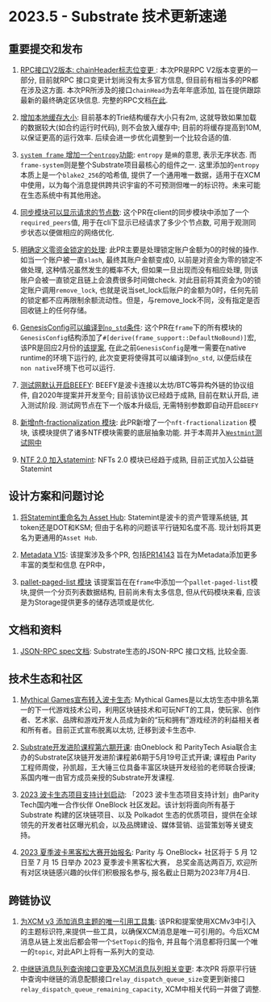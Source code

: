 # 2023.5 - Substrate 技术更新速递

## 重要提交和发布

1. [RPC接口V2版本: chainHeader标志位变更 ](https://github.com/paritytech/substrate/pull/14244): 本次PR是RPC V2版本变更的一部分, 目前就RPC 接口变更计划尚没有太多官方信息, 但目前有相当多的PR都在涉及这方面. 本次PR所涉及的接口`chainHead`为去年年底添加, 旨在提供跟踪最新的最终确定区块信息. 完整的RPC文档[在此](https://paritytech.github.io/json-rpc-interface-spec/).

2. [增加本地缓存大小](https://github.com/paritytech/substrate/pull/14191): 目前基本的Trie结构缓存大小只有2m, 这就导致如果加载的数据较大(如合约运行时代码), 则不会放入缓存中; 目前的将缓存提高到10M, 以保证更高的运行效率. 后续会进一步优化调整到一个比较合适的值. 

3. [`system frame` 增加一个`entropy`功能](https://github.com/paritytech/substrate/pull/14149): `entropy` 是`熵`的意思, 表示无序状态. 而`frame-system`则是整个Substrate项目最核心的组件之一. 这里添加的`entropy`本质上是一个`blake2_256`的哈希值, 提供了一个通用唯一数据，适用于在XCM中使用，以为每个消息提供跨共识宇宙的不可预测但唯一的标识符。未来可能在生态系统中有其他用途。

4. [同步模块可以显示请求的节点数](https://github.com/paritytech/substrate/pull/14190): 这个PR在client的同步模块中添加了一个` required_peers`值, 用于在cli下显示已经请求了多少个节点数, 可用于观测同步状态以便做相应的网络优化.

5. [明确定义零资金锁定的处理](https://github.com/paritytech/substrate/pull/14144): 此PR主要是处理锁定账户金额为0的时候的操作. 如当一个账户被一直`slash`, 最终其账户金额变成0, 以前是对资金为零的锁定不做处理, 这种情况虽然发生的概率不大, 但如果一旦出现而没有相应处理, 则该账户会被一直锁定且链上会浪费很多时间做check. 对此目前将其资金为0的锁定账户调用`remove_lock`, 也就是说当set_lock后账户的金额为0时，任何先前的锁定都不应再限制余额流动性。但是，与remove_lock不同，没有指定是否回收链上的任何存储。

6. [GenesisConfig可以编译到`no_std`条件](https://github.com/paritytech/substrate/pull/14108): 这个PR在`frame`下的所有模块的`GenesisConfig`结构添加了`#[derive(frame_support::DefaultNoBound)]`宏, 该PR是回应2月份的[该提案](https://github.com/paritytech/substrate/issues/13334), 在此之前`GenesisConfig`是唯一需要在native runtime的环境下运行的, 此次变更将使得其可以编译到`no_std`, 以便后续在`non native`环境下也可以运行. 

7. [测试网默认开启BEEFY](https://github.com/paritytech/polkadot/pull/7293): BEEFY是波卡连接以太坊/BTC等异构外链的协议组件, 自2020年提案并开发至今; 目前该协议已经趋于成熟, 目前在默认开启, 进入测试阶段. 测试网节点在下一个版本升级后, 无需特别参数即自动开启`BEEFY` 

8. [新增nft-fractionalization 模块](https://github.com/paritytech/substrate/pull/12565): 此PR新增了一个`nft-fractionalization` 模块, 该模块提供了诸多NTF模块需要的底层抽象功能. 并于本周并入[`Westmint`测试网中](https://github.com/paritytech/cumulus/pull/2600)

9. [NTF 2.0 加入statemint](https://github.com/paritytech/cumulus/pull/2595): NFTs 2.0 模块已经趋于成熟, 目前正式加入公益链Statemint

## 设计方案和问题讨论

1. [将Statemint重命名为 Asset Hub](https://github.com/paritytech/substrate/issues/13982): Statemint是波卡的资产管理系统链, 其token还是DOT和KSM; 但由于名称的问题该平行链知名度不高. 现计划将其更名为更通用的`Asset Hub`.   

2. [Metadata V15](https://github.com/paritytech/substrate/pull/14123): 该提案涉及多个PR, 包括[PR14143](https://github.com/paritytech/substrate/pull/14143) 旨在为Metadata添加更多丰富的类型和信息
在PR中，

3. [pallet-paged-list 模块](https://github.com/paritytech/substrate/pull/14120) 该提案旨在在`frame`中添加一个`pallet-paged-list`模块,提供一个分页列表数据结构, 目前尚未有太多信息, 但从代码模块来看, 应该是为Storage提供更多的储存选项或是优化.


## 文档和资料

1. [JSON-RPC spec文档](https://paritytech.github.io/json-rpc-interface-spec/): Substrate生态的JSON-RPC 接口文档, 比较全面.


## 技术生态和社区

1. [Mythical Games宣布转入波卡生态](https://polkadot.network/blog/polkadot-and-mythical-games/): Mythical Games是以太坊生态中排名第一的下一代游戏技术公司，利用区块链技术和可玩NFT的工具，使玩家、创作者、艺术家、品牌和游戏开发人员成为新的“玩和拥有”游戏经济的利益相关者和所有者。目前正式宣布脱离以太坊, 迁移到波卡生态中. 

2. [Substrate开发进阶课程第六期开课](https://mp.weixin.qq.com/s/ep6J7lv09BWlBnRDDQScxg): 由Oneblock 和 ParityTech Asia联合主办的Substrate区块链开发进阶课程弟6期于5月19号正式开课; 课程由 Parity 工程师周俊，孙凯超，王大锤三位具备丰富区块链开发经验的老师联合授课; 系国内唯一由官方成员亲授的Substrate开发课程. 

3. [2023 波卡生态项目支持计划启动](https://mp.weixin.qq.com/s/JMe7oXIRCMp-08oUzLZy0Q): 「2023 波卡生态项目支持计划」由Parity Tech国内唯一合作伙伴 OneBlock 社区发起。该计划将面向所有基于 Substrate 构建的区块链项目、以及 Polkadot 生态的优质项目，提供在全球领先的开发者社区曝光机会，以及品牌建设、媒体营销、运营策划等关键支持。

4. [2023 夏季波卡黑客松大赛开始报名](https://mp.weixin.qq.com/s/KGkTkcRh7dO1UmB8REKMtw): Parity 与 OneBlock+ 社区将于 5 月 12 日至 7 月 15 日举办 2023 夏季波卡黑客松大赛， 总奖金高达两百万, 欢迎所有对区块链感兴趣的伙伴们积极报名参与, 报名截止日期为2023年7月4日.

## 跨链协议

1. [为XCM v3 添加消息主题的唯一引用工具集](https://github.com/paritytech/polkadot/pull/7234): 该PR和提案使用XCMv3中引入的主题标识符,来提供一些工具，以确保XCM消息是唯一可引用的。今后XCM消息从链上发出后都会带一个`SetTopic`的指令, 并且每个消息都将归属一个唯一的`topic`, 对此API上将有一系列大的变动. 

2. [中继链消息队列查询接口变更及XCM消息队列相关变更](https://github.com/paritytech/cumulus/pull/2608): 本次PR 将原平行链中查询中继链的消息配额接口`relay_dispatch_queue_size`变更到新接口`relay_dispatch_queue_remaining_capacity`, XCM中相关代码一并做了调整.
